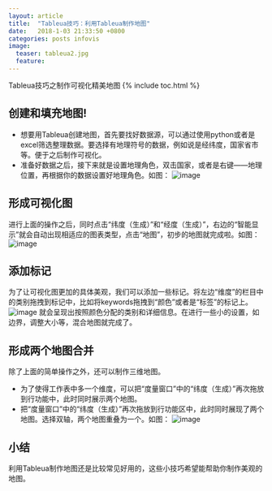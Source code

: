 ```yaml
---
layout: article
title:  "Tableua技巧：利用Tableua制作地图"
date:   2018-1-03 21:33:50 +0800
categories: posts infovis
image:
  teaser: tableua2.jpg
  feature: 
---
```

Tableua技巧之制作可视化精美地图
{% include toc.html %}


## 创建和填充地图!
- 想要用Tableua创建地图，首先要找好数据源，可以通过使用python或者是excel筛选整理数据。要选择有地理符号的数据，例如说是经纬度，国家省市等。便于之后制作可视化。
- 准备好数据之后，接下来就是设置地理角色，双击国家，或者是右键——地理位置，再根据你的数据设置好地理角色。如图：
![image](https://note.youdao.com/yws/public/resource/12019ccf8991d56958475054e3435db1/xmlnote/B210263FC1364627A39A70B9E9903145/1195)

## 形成可视化图
进行上面的操作之后，同时点击“纬度（生成）”和“经度（生成）”，右边的“智能显示”就会自动出现相适应的图表类型，点击“地图”，初步的地图就完成啦。如图：
![image](https://note.youdao.com/yws/public/resource/12019ccf8991d56958475054e3435db1/xmlnote/6C9A195285694BF4AABB6642B6E3D13F/1204)
## 添加标记
为了让可视化图更加的具体美观，我们可以添加一些标记。将左边“维度”的栏目中的类别拖拽到标记中，比如将keywords拖拽到“颜色”或者是“标签”的标记上。
![image](https://note.youdao.com/yws/public/resource/12019ccf8991d56958475054e3435db1/xmlnote/2D43B949A9FC4680B29F3A3BEB69EDC9/1209)
就会呈现出按照颜色分配的类别和详细信息。在进行一些小的设置，如边界，调整大小等，混合地图就完成了。
## 形成两个地图合并
除了上面的简单操作之外，还可以制作三维地图。
- 为了使得工作表中多一个维度，可以把“度量窗口”中的“纬度（生成）”再次拖放到行功能中，此时同时展示两个地图。
- 把“度量窗口”中的“纬度（生成）”再次拖放到行功能区中，此时同时展现了两个地图。选择双轴，两个地图重叠为一个。如图：
![image](https://pic3.zhimg.com/v2-42606585356b3b3a4249494aca08dbba_r.jpg)

## 小结
利用Tableua制作地图还是比较常见好用的，这些小技巧希望能帮助你制作美观的地图。